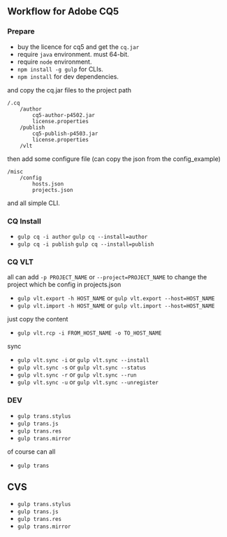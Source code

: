 ## Workflow for Adobe CQ5

### Prepare

* buy the licence for cq5 and get the `cq.jar`
* require `java` environment. must 64-bit.
* require `node` environment.
* `npm install -g gulp` for CLIs.
* `npm install` for dev dependencies.

and copy the cq.jar files to the project path

    /.cq
        /author
            cq5-author-p4502.jar
            license.properties
        /publish
            cq5-publish-p4503.jar
            license.properties
        /vlt

then add some configure file (can copy the json from the config_example)

    /misc
        /config
            hosts.json
            projects.json


and all simple CLI.

### CQ Install

* `gulp cq -i author`  `gulp cq --install=author`
* `gulp cq -i publish` `gulp cq --install=publish`


### CQ VLT

all can add `-p PROJECT_NAME` or `--project=PROJECT_NAME` to change the project which be config in projects.json

* `gulp vlt.export -h HOST_NAME` or `gulp vlt.export --host=HOST_NAME`
* `gulp vlt.import -h HOST_NAME` or `gulp vlt.import --host=HOST_NAME`

just copy the content

* `gulp vlt.rcp -i FROM_HOST_NAME -o TO_HOST_NAME `

sync

* `gulp vlt.sync -i` or `gulp vlt.sync --install`
* `gulp vlt.sync -s` or `gulp vlt.sync --status`
* `gulp vlt.sync -r` or `gulp vlt.sync --run`
* `gulp vlt.sync -u` or `gulp vlt.sync --unregister`


### DEV

* `gulp trans.stylus`
* `gulp trans.js`
* `gulp trans.res`
* `gulp trans.mirror`

of course can all

* `gulp trans`

## CVS

* `gulp trans.stylus`
* `gulp trans.js`
* `gulp trans.res`
* `gulp trans.mirror`